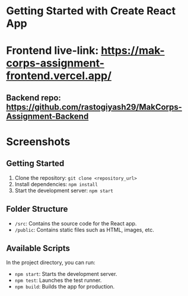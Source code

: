 # Getting Started with Create React App

# Frontend live-link: https://mak-corps-assignment-frontend.vercel.app/
## Backend repo: https://github.com/rastogiyash29/MakCorps-Assignment-Backend

# Screenshots


## Getting Started

1. Clone the repository: `git clone <repository_url>`
2. Install dependencies: `npm install`
3. Start the development server: `npm start`

## Folder Structure

- `/src`: Contains the source code for the React app.
- `/public`: Contains static files such as HTML, images, etc.

## Available Scripts

In the project directory, you can run:

- `npm start`: Starts the development server.
- `npm test`: Launches the test runner.
- `npm build`: Builds the app for production.
#
